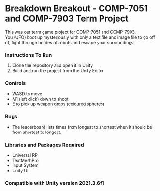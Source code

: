 # Breakdown Breakout - COMP-7051 and COMP-7903 Term Project
This was our term game project for COMP-7051 and COMP-7903. <br />
You (UFO) boot up mysteriously with only a text file and image file to go off of, fight through hordes of robots and escape your surroundings!

### Instructions To Run
1. Clone the repository and open it in Unity
2. Build and run the project from the Unity Editor

### Controls
- WASD to move 
- M1 (left click) down to shoot 
- E to pick up weapon drops (coloured spheres)

### Bugs
- The leaderboard lists times from longest to shortest when it should be from shortest to longest.

### Libraries and Packages Required
- Universal RP
- TextMeshPro
- Input System
- Unity UI

### Compatible with Unity version 2021.3.6f1
